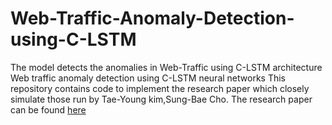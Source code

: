 # Web-Traffic-Anomaly-Detection-using-C-LSTM
The model detects the anomalies in Web-Traffic using C-LSTM architecture
Web traffic anomaly detection using C-LSTM neural networks
This repository contains code to implement the research paper which closely simulate those run by Tae-Young kim,Sung-Bae Cho. The research paper can be found [here](http://sclab.yonsei.ac.kr/publications/Papers/IJ/2018_ESWA_TYK.pdf)

